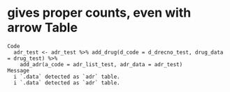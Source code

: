 # gives proper counts, even with arrow Table

    Code
      adr_test <- adr_test %>% add_drug(d_code = d_drecno_test, drug_data = drug_test) %>%
        add_adr(a_code = adr_list_test, adr_data = adr_test)
    Message
      i `.data` detected as `adr` table.
      i `.data` detected as `adr` table.

